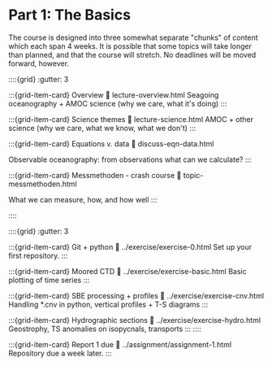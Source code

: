 # Part 1: The Basics

The course is designed into three somewhat separate "chunks" of content which each span 4 weeks.  It is possible that some topics will take longer than planned, and that the course will stretch.  No deadlines will be moved forward, however.

<!--Lectures-->
::::{grid} 
:gutter: 3

:::{grid-item-card} Overview
:link: lecture-overview.html
Seagoing oceanography + AMOC science (why we care, what it's doing)
:::

:::{grid-item-card} Science themes
:link: lecture-science.html
AMOC + other science (why we care, what we know, what we don't)
:::

:::{grid-item-card} Equations v. data
:link: discuss-eqn-data.html

Observable oceanography: from observations what can we calculate?
:::

:::{grid-item-card} Messmethoden - crash course
:link: topic-messmethoden.html

What we can measure, how, and how well
:::

::::
<!--Labs-->
::::{grid} 
:gutter: 3

:::{grid-item-card} Git + python
:link: ../exercise/exercise-0.html
Set up your first repository.
:::

:::{grid-item-card} Moored CTD
:link: ../exercise/exercise-basic.html
Basic plotting of time series
:::

:::{grid-item-card} SBE processing + profiles
:link: ../exercise/exercise-cnv.html
Handling *.cnv in python, vertical profiles + T-S diagrams
:::

:::{grid-item-card} Hydrographic sections
:link: ../exercise/exercise-hydro.html
Geostrophy, TS anomalies on isopycnals, transports
:::
::::
<!--Deadline-->
:::{grid-item-card} Report 1 due
:link: ../assignment/assignment-1.html
Repository due a week later.
:::
